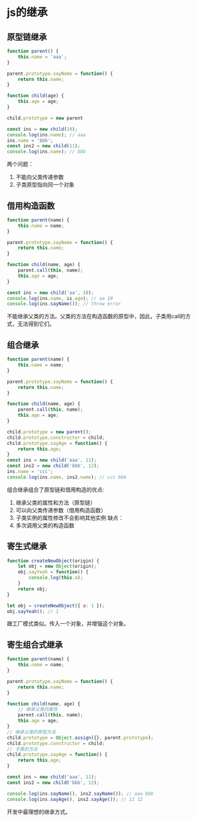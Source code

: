 # js的继承
## 原型链继承
```js
function parent() {
	this.name = 'aaa';
}

parent.prototype.sayName = function() {
	return this.name;
}

function child(age) {
	this.age = age;
}

child.prototype = new parent

const ins = new child(10);
console.log(ins.name); // aaa
ins.name = 'bbb';
const ins2 = new child(11);
console.log(ins.name); // bbb
```
两个问题：
1. 不能向父类传递参数
2. 子类原型指向同一个对象

## 借用构造函数
```js
function parent(name) {
	this.name = name;
}

parent.prototype.sayName = function() {
	return this.name;
}

function child(name, age) {
	parent.call(this, name);
	this.age = age;
}

const ins = new child('aa', 10);
console.log(ins.name, is.age); // aa 10
console.log(ins.sayName()); // throw error
```
不能继承父类的方法。父类的方法在构造函数的原型中，因此，子类用call的方式，无法得到它们。

## 组合继承
```js
function parent(name) {
	this.name = name;
}

parent.prototype.sayName = function() {
	return this.name;
}

function child(name, age) {
	parent.call(this, name);
	this.age = age;
}

child.prototype = new parent();
child.prototype.constructor = child;
child.prototype.sayAge = function() {
	return this.age;
}
const ins = new child('aaa', 11);
const ins2 = new child('bbb', 12);
ins.name = 'ccc';
console.log(ins.name, ins2.name); // ccc bbb
```
组合继承组合了原型链和借用构造的优点:
1. 继承父类的属性和方法（原型链）
2. 可以向父类传递参数（借用构造函数）
3. 子类实例的属性修改不会影响其他实例
缺点：
1. 多次调用父类的构造函数

## 寄生式继承
```js
function createNewObject(origin) {
	let obj = new Object(origin);
	obj.sayYeah = function() {
		console.log(this.a);
	}
	return obj;
}

let obj = createNewObject({ a: 1 });
obj.sayYeah(); // 1
```
跟工厂模式类似。传入一个对象，并增强这个对象。

## 寄生组合式继承
```js
function parent(name) {
	this.name = name;
}

parent.prototype.sayName = function() {
	return this.name;
}

function child(name, age) {
	// 继承父类的属性
	parent.call(this, name);
	this.age = age;
}
// 继承父类的原型方法
child.prototype = Object.assign({}, parent.prototype);
child.prototype.constructor = child;
// 子类的方法
child.prototype.sayAge = function() {
	return this.age;
}

const ins = new child('aaa', 11);
const ins2 = new child('bbb', 12);

console.log(ins.sayName(), ins2.sayName()); // aaa bbb
console.log(ins.sayAge(), ins2.sayAge()); // 11 12
```
开发中最理想的继承方式。